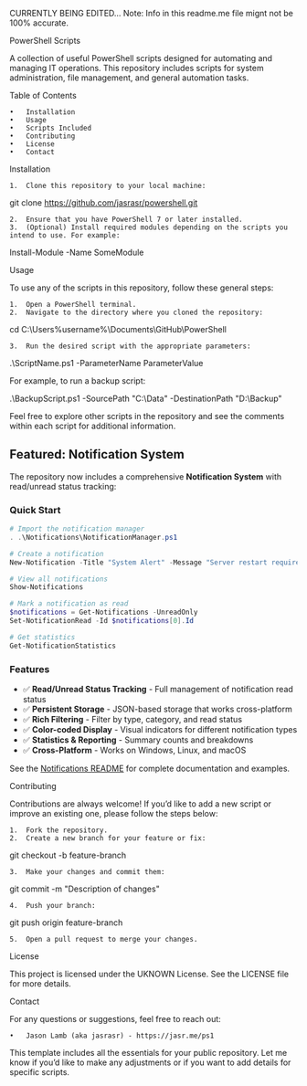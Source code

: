 CURRENTLY BEING EDITED...
Note: Info in this readme.me file mignt not be 100% accurate. 

PowerShell Scripts

A collection of useful PowerShell scripts designed for automating and managing IT operations. This repository includes scripts for system administration, file management, and general automation tasks.

Table of Contents

	•	Installation
	•	Usage
	•	Scripts Included
	•	Contributing
	•	License
	•	Contact

Installation

	1.	Clone this repository to your local machine:

git clone https://github.com/jasrasr/powershell.git


	2.	Ensure that you have PowerShell 7 or later installed.
	3.	(Optional) Install required modules depending on the scripts you intend to use. For example:

Install-Module -Name SomeModule



Usage

To use any of the scripts in this repository, follow these general steps:

	1.	Open a PowerShell terminal.
	2.	Navigate to the directory where you cloned the repository:

cd C:\Users\%username%\Documents\GitHub\PowerShell


	3.	Run the desired script with the appropriate parameters:

.\ScriptName.ps1 -ParameterName ParameterValue



For example, to run a backup script:

.\BackupScript.ps1 -SourcePath "C:\Data" -DestinationPath "D:\Backup"


Feel free to explore other scripts in the repository and see the comments within each script for additional information.

## Featured: Notification System

The repository now includes a comprehensive **Notification System** with read/unread status tracking:

### Quick Start
```powershell
# Import the notification manager
. .\Notifications\NotificationManager.ps1

# Create a notification
New-Notification -Title "System Alert" -Message "Server restart required" -Type "Warning" -Category "System"

# View all notifications
Show-Notifications

# Mark a notification as read
$notifications = Get-Notifications -UnreadOnly
Set-NotificationRead -Id $notifications[0].Id

# Get statistics
Get-NotificationStatistics
```

### Features
- ✅ **Read/Unread Status Tracking** - Full management of notification read status
- ✅ **Persistent Storage** - JSON-based storage that works cross-platform
- ✅ **Rich Filtering** - Filter by type, category, and read status
- ✅ **Color-coded Display** - Visual indicators for different notification types
- ✅ **Statistics & Reporting** - Summary counts and breakdowns
- ✅ **Cross-Platform** - Works on Windows, Linux, and macOS

See the [Notifications README](./Notifications/README.md) for complete documentation and examples.

Contributing

Contributions are always welcome! If you’d like to add a new script or improve an existing one, please follow the steps below:

	1.	Fork the repository.
	2.	Create a new branch for your feature or fix:

git checkout -b feature-branch


	3.	Make your changes and commit them:

git commit -m "Description of changes"


	4.	Push your branch:

git push origin feature-branch


	5.	Open a pull request to merge your changes.

License

This project is licensed under the UKNOWN License. See the LICENSE file for more details.

Contact

For any questions or suggestions, feel free to reach out:

	•	Jason Lamb (aka jasrasr) - https://jasr.me/ps1

This template includes all the essentials for your public repository. Let me know if you’d like to make any adjustments or if you want to add details for specific scripts.
